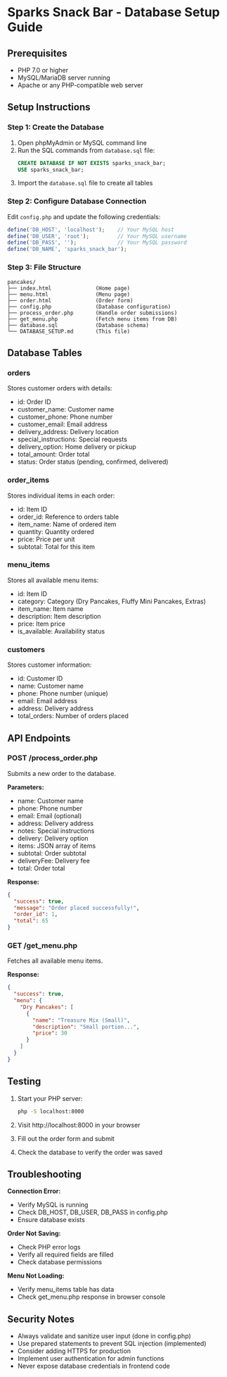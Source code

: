 # Sparks Snack Bar - Database Setup Guide

## Prerequisites
- PHP 7.0 or higher
- MySQL/MariaDB server running
- Apache or any PHP-compatible web server

## Setup Instructions

### Step 1: Create the Database
1. Open phpMyAdmin or MySQL command line
2. Run the SQL commands from `database.sql` file:
   ```sql
   CREATE DATABASE IF NOT EXISTS sparks_snack_bar;
   USE sparks_snack_bar;
   ```
3. Import the `database.sql` file to create all tables

### Step 2: Configure Database Connection
Edit `config.php` and update the following credentials:
```php
define('DB_HOST', 'localhost');    // Your MySQL host
define('DB_USER', 'root');         // Your MySQL username
define('DB_PASS', '');             // Your MySQL password
define('DB_NAME', 'sparks_snack_bar');
```

### Step 3: File Structure
```
pancakes/
├── index.html              (Home page)
├── menu.html               (Menu page)
├── order.html              (Order form)
├── config.php              (Database configuration)
├── process_order.php       (Handle order submissions)
├── get_menu.php            (Fetch menu items from DB)
├── database.sql            (Database schema)
└── DATABASE_SETUP.md       (This file)
```

## Database Tables

### orders
Stores customer orders with details:
- id: Order ID
- customer_name: Customer name
- customer_phone: Phone number
- customer_email: Email address
- delivery_address: Delivery location
- special_instructions: Special requests
- delivery_option: Home delivery or pickup
- total_amount: Order total
- status: Order status (pending, confirmed, delivered)

### order_items
Stores individual items in each order:
- id: Item ID
- order_id: Reference to orders table
- item_name: Name of ordered item
- quantity: Quantity ordered
- price: Price per unit
- subtotal: Total for this item

### menu_items
Stores all available menu items:
- id: Item ID
- category: Category (Dry Pancakes, Fluffy Mini Pancakes, Extras)
- item_name: Item name
- description: Item description
- price: Item price
- is_available: Availability status

### customers
Stores customer information:
- id: Customer ID
- name: Customer name
- phone: Phone number (unique)
- email: Email address
- address: Delivery address
- total_orders: Number of orders placed

## API Endpoints

### POST /process_order.php
Submits a new order to the database.

**Parameters:**
- name: Customer name
- phone: Phone number
- email: Email (optional)
- address: Delivery address
- notes: Special instructions
- delivery: Delivery option
- items: JSON array of items
- subtotal: Order subtotal
- deliveryFee: Delivery fee
- total: Order total

**Response:**
```json
{
  "success": true,
  "message": "Order placed successfully!",
  "order_id": 1,
  "total": 65
}
```

### GET /get_menu.php
Fetches all available menu items.

**Response:**
```json
{
  "success": true,
  "menu": {
    "Dry Pancakes": [
      {
        "name": "Treasure Mix (Small)",
        "description": "Small portion...",
        "price": 30
      }
    ]
  }
}
```

## Testing

1. Start your PHP server:
   ```bash
   php -S localhost:8000
   ```

2. Visit http://localhost:8000 in your browser

3. Fill out the order form and submit

4. Check the database to verify the order was saved

## Troubleshooting

**Connection Error:**
- Verify MySQL is running
- Check DB_HOST, DB_USER, DB_PASS in config.php
- Ensure database exists

**Order Not Saving:**
- Check PHP error logs
- Verify all required fields are filled
- Check database permissions

**Menu Not Loading:**
- Verify menu_items table has data
- Check get_menu.php response in browser console

## Security Notes

- Always validate and sanitize user input (done in config.php)
- Use prepared statements to prevent SQL injection (implemented)
- Consider adding HTTPS for production
- Implement user authentication for admin functions
- Never expose database credentials in frontend code
